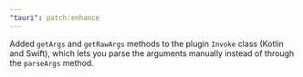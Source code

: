 ```yaml
---
"tauri": patch:enhance
---
```


Added `getArgs` and `getRawArgs` methods to the plugin `Invoke` class (Kotlin and Swift),
which lets you parse the arguments manually instead of through the `parseArgs` method.
